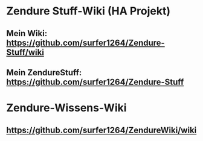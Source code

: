 # Zendure Stuff-Wiki (HA Projekt)
## Mein Wiki: https://github.com/surfer1264/Zendure-Stuff/wiki
## Mein ZendureStuff: https://github.com/surfer1264/Zendure-Stuff

# Zendure-Wissens-Wiki
## https://github.com/surfer1264/ZendureWiki/wiki
